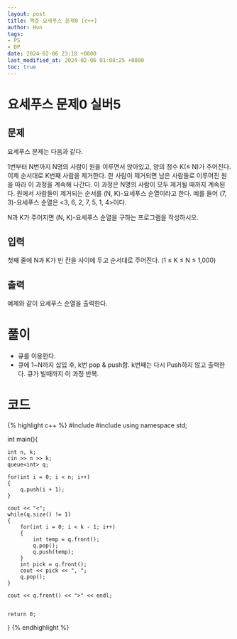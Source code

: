```yaml
---
layout: post
title: 백준 요세푸스 문제0 [c++]
author: Hun
tags:
- PS
- DP
date: 2024-02-06 23:18 +0800
last_modified_at: 2024-02-06 01:08:25 +0800
toc: true
---
```


# 요세푸스 문제0 실버5

## 문제
요세푸스 문제는 다음과 같다.

1번부터 N번까지 N명의 사람이 원을 이루면서 앉아있고, 양의 정수 K(≤ N)가 주어진다. 이제 순서대로 K번째 사람을 제거한다. 한 사람이 제거되면 남은 사람들로 이루어진 원을 따라 이 과정을 계속해 나간다. 이 과정은 N명의 사람이 모두 제거될 때까지 계속된다. 원에서 사람들이 제거되는 순서를 (N, K)-요세푸스 순열이라고 한다. 예를 들어 (7, 3)-요세푸스 순열은 <3, 6, 2, 7, 5, 1, 4>이다.

N과 K가 주어지면 (N, K)-요세푸스 순열을 구하는 프로그램을 작성하시오.

## 입력
첫째 줄에 N과 K가 빈 칸을 사이에 두고 순서대로 주어진다. (1 ≤ K ≤ N ≤ 1,000)

## 출력
예제와 같이 요세푸스 순열을 출력한다.

# 풀이
- 큐를 이용한다.
- 큐에 1~N까지 삽입 후, k번 pop & push함. k번째는 다시 Push하지 않고 출력한다. 큐가 빌때까지 이 과정 반복.

# 코드
{% highlight c++ %}
#include <iostream>
#include <queue>
using namespace std;

int main(){

    int n, k;
    cin >> n >> k;
    queue<int> q;
    
    for(int i = 0; i < n; i++)
    {
        q.push(i + 1);
    }

    cout << "<";
    while(q.size() != 1)
    {
        for(int i = 0; i < k - 1; i++)
        {
            int temp = q.front();
            q.pop();
            q.push(temp);
        }
        int pick = q.front();
        cout << pick << ", ";
        q.pop();
    }

    cout << q.front() << ">" << endl;


    return 0;
}
{% endhighlight %}